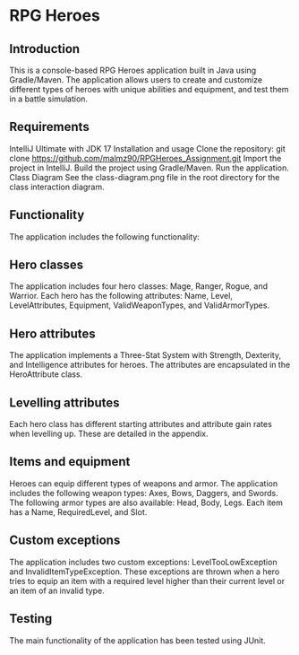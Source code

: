 # RPG Heroes

## Introduction
This is a console-based RPG Heroes application built in Java using Gradle/Maven. The application allows users to create and customize different types of heroes with unique abilities and equipment, and test them in a battle simulation.

## Requirements
IntelliJ Ultimate with JDK 17
Installation and usage
Clone the repository: git clone https://github.com/malmz90/RPGHeroes_Assignment.git
Import the project in IntelliJ.
Build the project using Gradle/Maven.
Run the application.
Class Diagram
See the class-diagram.png file in the root directory for the class interaction diagram.

## Functionality
The application includes the following functionality:

## Hero classes
The application includes four hero classes: Mage, Ranger, Rogue, and Warrior. Each hero has the following attributes: Name, Level, LevelAttributes, Equipment, ValidWeaponTypes, and ValidArmorTypes.

## Hero attributes
The application implements a Three-Stat System with Strength, Dexterity, and Intelligence attributes for heroes. The attributes are encapsulated in the HeroAttribute class.

## Levelling attributes
Each hero class has different starting attributes and attribute gain rates when levelling up. These are detailed in the appendix.

## Items and equipment
Heroes can equip different types of weapons and armor. The application includes the following weapon types: Axes, Bows, Daggers, and Swords. The following armor types are also available: Head, Body, Legs. Each item has a Name, RequiredLevel, and Slot.

## Custom exceptions
The application includes two custom exceptions: LevelTooLowException and InvalidItemTypeException. These exceptions are thrown when a hero tries to equip an item with a required level higher than their current level or an item of an invalid type.

## Testing
The main functionality of the application has been tested using JUnit.

